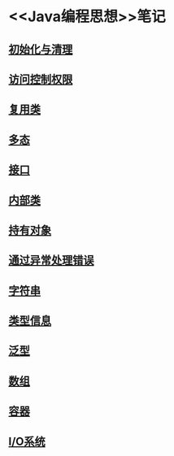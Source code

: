 # <<Java编程思想>>笔记

## [初始化与清理](./src/chapter5)
## [访问控制权限](./src/chapter6)
## [复用类](./src/chapter7)
## [多态](./src/chapter8)
## [接口](./src/chapter9)
## [内部类](./src/chapter10)
## [持有对象](./src/chapter11)
## [通过异常处理错误](./src/chapter12)
## [字符串](./src/chapter13)
## [类型信息](./src/chapter14)
## [泛型](./src/chapter15)
## [数组](./src/chapter16)
## [容器](./src/chapter17)
## [I/O系统](./src/chapter18)
